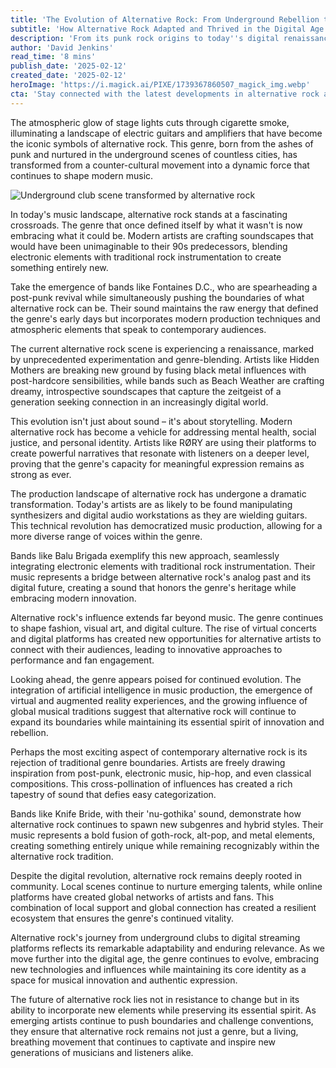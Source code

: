 ```yaml
---
title: 'The Evolution of Alternative Rock: From Underground Rebellion to Digital Renaissance'
subtitle: 'How Alternative Rock Adapted and Thrived in the Digital Age'
description: 'From its punk rock origins to today''s digital renaissance, alternative rock has evolved while maintaining its rebellious spirit. Modern artists blend traditional instrumentation with electronic elements, creating new soundscapes and pushing genre boundaries. The rise of digital platforms and production tools has democratized the genre, leading to unprecedented experimentation and global connectivity.'
author: 'David Jenkins'
read_time: '8 mins'
publish_date: '2025-02-12'
created_date: '2025-02-12'
heroImage: 'https://i.magick.ai/PIXE/1739367860507_magick_img.webp'
cta: 'Stay connected with the latest developments in alternative rock and music technology. Follow us on LinkedIn for exclusive interviews with emerging artists, in-depth analysis of industry trends, and behind-the-scenes looks at the future of music production.'
---
```


The atmospheric glow of stage lights cuts through cigarette smoke, illuminating a landscape of electric guitars and amplifiers that have become the iconic symbols of alternative rock. This genre, born from the ashes of punk and nurtured in the underground scenes of countless cities, has transformed from a counter-cultural movement into a dynamic force that continues to shape modern music.

![Underground club scene transformed by alternative rock](https://i.magick.ai/PIXE/1739367860510_magick_img.webp)

In today's music landscape, alternative rock stands at a fascinating crossroads. The genre that once defined itself by what it wasn't is now embracing what it could be. Modern artists are crafting soundscapes that would have been unimaginable to their 90s predecessors, blending electronic elements with traditional rock instrumentation to create something entirely new.

Take the emergence of bands like Fontaines D.C., who are spearheading a post-punk revival while simultaneously pushing the boundaries of what alternative rock can be. Their sound maintains the raw energy that defined the genre's early days but incorporates modern production techniques and atmospheric elements that speak to contemporary audiences.

The current alternative rock scene is experiencing a renaissance, marked by unprecedented experimentation and genre-blending. Artists like Hidden Mothers are breaking new ground by fusing black metal influences with post-hardcore sensibilities, while bands such as Beach Weather are crafting dreamy, introspective soundscapes that capture the zeitgeist of a generation seeking connection in an increasingly digital world.

This evolution isn't just about sound – it's about storytelling. Modern alternative rock has become a vehicle for addressing mental health, social justice, and personal identity. Artists like RØRY are using their platforms to create powerful narratives that resonate with listeners on a deeper level, proving that the genre's capacity for meaningful expression remains as strong as ever.

The production landscape of alternative rock has undergone a dramatic transformation. Today's artists are as likely to be found manipulating synthesizers and digital audio workstations as they are wielding guitars. This technical revolution has democratized music production, allowing for a more diverse range of voices within the genre.

Bands like Balu Brigada exemplify this new approach, seamlessly integrating electronic elements with traditional rock instrumentation. Their music represents a bridge between alternative rock's analog past and its digital future, creating a sound that honors the genre's heritage while embracing modern innovation.

Alternative rock's influence extends far beyond music. The genre continues to shape fashion, visual art, and digital culture. The rise of virtual concerts and digital platforms has created new opportunities for alternative artists to connect with their audiences, leading to innovative approaches to performance and fan engagement.

Looking ahead, the genre appears poised for continued evolution. The integration of artificial intelligence in music production, the emergence of virtual and augmented reality experiences, and the growing influence of global musical traditions suggest that alternative rock will continue to expand its boundaries while maintaining its essential spirit of innovation and rebellion.

Perhaps the most exciting aspect of contemporary alternative rock is its rejection of traditional genre boundaries. Artists are freely drawing inspiration from post-punk, electronic music, hip-hop, and even classical compositions. This cross-pollination of influences has created a rich tapestry of sound that defies easy categorization.

Bands like Knife Bride, with their 'nu-gothika' sound, demonstrate how alternative rock continues to spawn new subgenres and hybrid styles. Their music represents a bold fusion of goth-rock, alt-pop, and metal elements, creating something entirely unique while remaining recognizably within the alternative rock tradition.

Despite the digital revolution, alternative rock remains deeply rooted in community. Local scenes continue to nurture emerging talents, while online platforms have created global networks of artists and fans. This combination of local support and global connection has created a resilient ecosystem that ensures the genre's continued vitality.

Alternative rock's journey from underground clubs to digital streaming platforms reflects its remarkable adaptability and enduring relevance. As we move further into the digital age, the genre continues to evolve, embracing new technologies and influences while maintaining its core identity as a space for musical innovation and authentic expression.

The future of alternative rock lies not in resistance to change but in its ability to incorporate new elements while preserving its essential spirit. As emerging artists continue to push boundaries and challenge conventions, they ensure that alternative rock remains not just a genre, but a living, breathing movement that continues to captivate and inspire new generations of musicians and listeners alike.